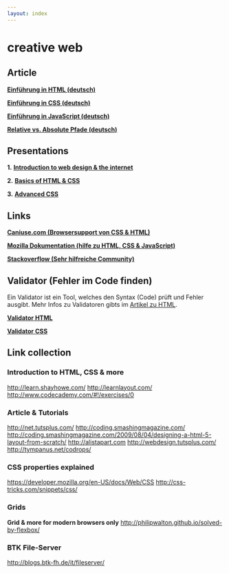 ```yaml
---
layout: index
---
```



# creative web

## Article
[**Einführung in HTML (deutsch)**](https://medium.com/design-technology/32b473516e25)

[**Einführung in CSS (deutsch)**](https://medium.com/@lukasoppermann/einfuhrung-in-css-4050d731ee5)

[**Einführung in JavaScript (deutsch)**](https://medium.com/creative-web/einfuhrung-in-javascript-ccc3dad4a56d?source=tw-80cd3f2b2e6e-1401890393072)

[**Relative vs. Absolute Pfade (deutsch)**](https://medium.com/creative-web/889b962d32e5)


## Presentations

**1.** [**Introduction to web design & the internet**](http://www.slideshare.net/lukasoppermann/creative-web-01-introduction-to-the-web)

**2.** [**Basics of HTML & CSS**](http://www.slideshare.net/lukasoppermann/btk-creativeweb02)

**3.** [**Advanced CSS**](http://www.slideshare.net/lukasoppermann/btk-creativeweb03)

## Links

[**Caniuse.com (Browsersupport von CSS & HTML)**](http://caniuse.com)

[**Mozilla Dokumentation (hilfe zu HTML, CSS & JavaScript)**](https://developer.mozilla.org/en-US/docs/Web/)

[**Stackoverflow (Sehr hilfreiche Community)**](http://stackoverflow.com)

## Validator (Fehler im Code finden)
Ein Validator ist ein Tool, welches den Syntax (Code) prüft und Fehler ausgibt. Mehr Infos zu Validatoren gibts im [Artikel zu HTML](https://medium.com/creative-web/einfuhrung-in-html-32b473516e25).

[**Validator HTML**](http://validator.w3.org/)

[**Validator CSS**](http://jigsaw.w3.org/css-validator/#validate_by_input)

## Link collection

### Introduction to HTML, CSS & more
http://learn.shayhowe.com/
http://learnlayout.com/
http://www.codecademy.com/#!/exercises/0

### Article & Tutorials
http://net.tutsplus.com/
http://coding.smashingmagazine.com/
http://coding.smashingmagazine.com/2009/08/04/designing-a-html-5-layout-from-scratch/
http://alistapart.com
http://webdesign.tutsplus.com/
http://tympanus.net/codrops/

### CSS properties explained
https://developer.mozilla.org/en-US/docs/Web/CSS
http://css-tricks.com/snippets/css/

### Grids
**Grid & more for modern browsers only**
http://philipwalton.github.io/solved-by-flexbox/

### BTK File-Server
http://blogs.btk-fh.de/it/fileserver/
